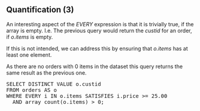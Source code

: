 ## Quantification (3)

An interesting aspect of the *EVERY* expression is that it is trivially true,
if the array is empty. I.e. The previous query would return the *custid* for
an order, if *o.items* is empty.

If this is not intended, we can address this by ensuring that *o.items* has at
least one element.

As there are no orders with 0 items in the dataset this query returns the same
result as the previous one.

<pre id="example">
SELECT DISTINCT VALUE o.custid
FROM orders AS o
WHERE EVERY i IN o.items SATISFIES i.price >= 25.00
  AND array_count(o.items) > 0;
</pre>
